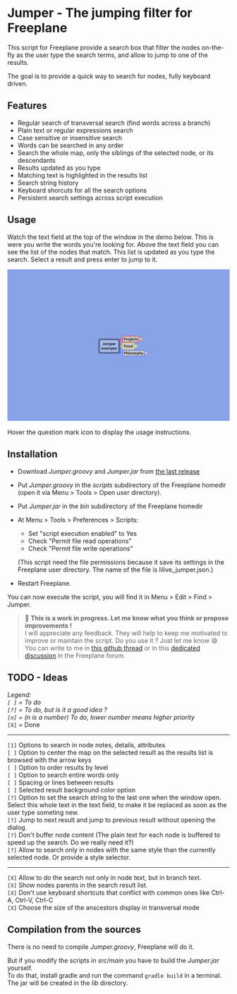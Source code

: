 # Jumper - The jumping filter for Freeplane

This script for Freeplane provide a search box that filter the nodes on-the-fly as the user type the search terms, and allow to jump to one of the results.

The goal is to provide a quick way to search for nodes, fully keyboard driven.

## Features

- Regular search of transversal search (find words across a branch)
- Plain text or regular expressions search
- Case sensitive or insensitive search
- Words can be searched in any order
- Search the whole map, only the siblings of the selected node, or its descendants
- Results updated as you type
- Matching text is highlighted in the results list
- Search string history
- Keyboard shorcuts for all the search options
- Persistent search settings across script execution

## Usage

Watch the text field at the top of the window in the demo below. This is were you write the words you're looking for. Above the text field you can see the list of the nodes that match. This list is updated as you type the search. Select a result and press enter to jump to it.

![demo](demo.gif)

Hover the question mark icon to display the usage instructions.

## Installation

- Download *Jumper.groovy* and *Jumper.jar* from [the last release](https://github.com/lilive/Freeplane-Jumper/releases)
- Put *Jumper.groovy* in the *scripts* subdirectory of the Freeplane homedir (open it via Menu > Tools > Open user directory).
- Put *Jumper.jar* in the *bin* subdirectory of the Freeplane homedir
- At Menu > Tools > Preferences > Scripts:

  - Set "script execution enabled" to Yes
  - Check "Permit file read operations"
  - Check "Permit file write operations"
  
  (This script need the file permissions because it save its settings in the Freeplane user directory. The name of the file is lilive_jumper.json.)
  
- Restart Freeplane.

You can now execute the script, you will find it in Menu > Edit > Find > Jumper.

> :bell: **This is a work in progress. Let me know what you think or propose improvements !**  
> I will appreciate any feedback. They will help to keep me motivated to improve or maintain the script. Do you use it ? Just let me know :smile:  
> You can write to me in [this github thread](https://github.com/lilive/Freeplane-Jumper/issues/1) or in this [dedicated discussion](https://sourceforge.net/p/freeplane/discussion/758437/thread/e7b4594c02/) in the Freeplane forum.

## TODO - Ideas

*Legend:  
`[ ]` = To do  
`[?]` = To do, but is it a good idea ?  
`[n]` = (n is a number) To do, lower number means higher priority*  
`[X]` = Done

---

`[1]` Options to search in node notes, details, attributes  
`[ ]` Option to center the map on the selected result as the results list is browsed with the arrow keys  
`[ ]` Option to order results by level  
`[ ]` Option to search entire words only  
`[ ]` Spacing or lines between results  
`[ ]` Selected result background color option  
`[?]` Option to set the search string to the last one when the window open. Select this whole text in the text field, to make it be replaced as soon as the user type someting new.  
`[?]` Jump to next result and jump to previous result without opening the dialog.  
`[?]` Don't buffer node content (The plain text for each node is buffered to speed up the search. Do we really need it?)  
`[?]` Allow to search only in nodes with the same style than the currently selected node. Or provide a style selector.

---

`[X]` Allow to do the search not only in node text, but in branch text.  
`[X]` Show nodes parents in the search result list.  
`[X]` Don't use keyboard shortcuts that conflict with common ones like Ctrl-A, Ctrl-V, Ctrl-C  
`[X]` Choose the size of the anscestors display in transversal mode

## Compilation from the sources

There is no need to compile *Jumper.groovy*, Freeplane will do it.

But if you modify the scripts in *src/main* you have to build the *Jumper.jar* yourself.  
To do that, install gradle and run the command `gradle build` in a terminal. The jar will be created in the *lib* directory.
